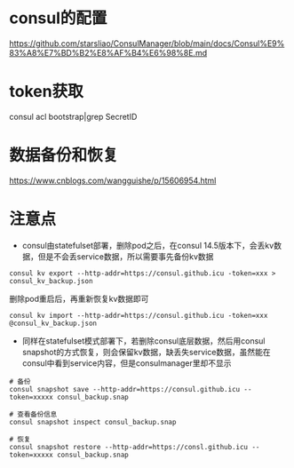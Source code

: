 # consul的配置
https://github.com/starsliao/ConsulManager/blob/main/docs/Consul%E9%83%A8%E7%BD%B2%E8%AF%B4%E6%98%8E.md

# token获取
consul acl bootstrap|grep SecretID

# 数据备份和恢复
https://www.cnblogs.com/wangguishe/p/15606954.html

# 注意点
- consul由statefulset部署，删除pod之后，在consul 14.5版本下，会丢kv数据，但是不会丢service数据，所以需要事先备份kv数据
```
consul kv export --http-addr=https://consul.github.icu -token=xxx > consul_kv_backup.json
```
删除pod重启后，再重新恢复kv数据即可
```
consul kv import --http-addr=https://consul.github.icu -token=xxx @consul_kv_backup.json
```

- 同样在statefulset模式部署下，若删除consul底层数据，然后用consul snapshot的方式恢复，则会保留kv数据，缺丢失service数据，虽然能在consul中看到service内容，但是consulmanager里却不显示
```
# 备份
consul snapshot save --http-addr=https://consul.github.icu --token=xxxxx consul_backup.snap

# 查看备份信息
consul snapshot inspect consul_backup.snap

# 恢复
consul snapshot restore --http-addr=https://consl.github.icu --token=xxxxx consul_backup.snap
```
